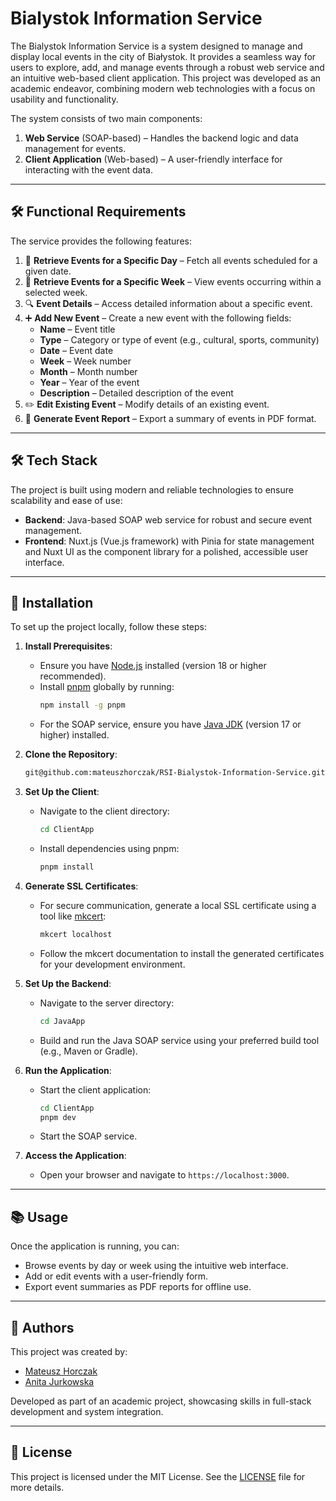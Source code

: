 # Bialystok Information Service

The Bialystok Information Service is a system designed to manage and display local events in the city of Białystok. It provides a seamless way for users to explore, add, and manage events through a robust web service and an intuitive web-based client application. This project was developed as an academic endeavor, combining modern web technologies with a focus on usability and functionality.

The system consists of two main components:
1. **Web Service** (SOAP-based) – Handles the backend logic and data management for events.
2. **Client Application** (Web-based) – A user-friendly interface for interacting with the event data.

---

## 🛠️ Functional Requirements

The service provides the following features:

1. 📅 **Retrieve Events for a Specific Day** – Fetch all events scheduled for a given date.
2. 📆 **Retrieve Events for a Specific Week** – View events occurring within a selected week.
3. 🔍 **Event Details** – Access detailed information about a specific event.
4. ➕ **Add New Event** – Create a new event with the following fields:
   - **Name** – Event title
   - **Type** – Category or type of event (e.g., cultural, sports, community)
   - **Date** – Event date
   - **Week** – Week number
   - **Month** – Month number
   - **Year** – Year of the event
   - **Description** – Detailed description of the event
5. ✏️ **Edit Existing Event** – Modify details of an existing event.
6. 📄 **Generate Event Report** – Export a summary of events in PDF format.

---

## 🛠️ Tech Stack

The project is built using modern and reliable technologies to ensure scalability and ease of use:

- **Backend**: Java-based SOAP web service for robust and secure event management.
- **Frontend**: Nuxt.js (Vue.js framework) with Pinia for state management and Nuxt UI as the component library for a polished, accessible user interface.

---

## 🚀 Installation

To set up the project locally, follow these steps:

1. **Install Prerequisites**:
   - Ensure you have [Node.js](https://nodejs.org/) installed (version 18 or higher recommended).
   - Install [pnpm](https://pnpm.io/) globally by running:
     ```bash
     npm install -g pnpm
     ```
   - For the SOAP service, ensure you have [Java JDK](https://www.oracle.com/java/technologies/javase-downloads.html) (version 17 or higher) installed.

2. **Clone the Repository**:
   ```bash
   git@github.com:mateuszhorczak/RSI-Bialystok-Information-Service.git
   ```

3. **Set Up the Client**:
   - Navigate to the client directory:
     ```bash
     cd ClientApp
     ```
   - Install dependencies using pnpm:
     ```bash
     pnpm install
     ```

4. **Generate SSL Certificates**:
   - For secure communication, generate a local SSL certificate using a tool like [mkcert](https://github.com/FiloSottile/mkcert):
     ```bash
     mkcert localhost
     ```
   - Follow the mkcert documentation to install the generated certificates for your development environment.

5. **Set Up the Backend**:
   - Navigate to the server directory:
     ```bash
     cd JavaApp
     ```
   - Build and run the Java SOAP service using your preferred build tool (e.g., Maven or Gradle).

6. **Run the Application**:
   - Start the client application:
     ```bash
     cd ClientApp
     pnpm dev
     ```
   - Start the SOAP service.

7. **Access the Application**:
   - Open your browser and navigate to `https://localhost:3000`.

---

## 📚 Usage

Once the application is running, you can:
- Browse events by day or week using the intuitive web interface.
- Add or edit events with a user-friendly form.
- Export event summaries as PDF reports for offline use.

---

## 👥 Authors

This project was created by:
- [Mateusz Horczak](https://github.com/mateuszhorczak)
- [Anita Jurkowska](https://github.com/nisia289)

Developed as part of an academic project, showcasing skills in full-stack development and system integration.

---

## 📜 License

This project is licensed under the MIT License. See the [LICENSE](LICENSE) file for more details.
